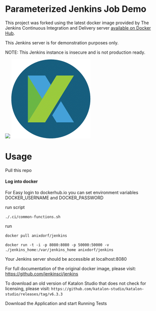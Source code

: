 # Parameterized Jenkins Job Demo

This project was forked using the latest docker image provided by The Jenkins Continuous Integration and Delivery server [available on Docker Hub](https://hub.docker.com/r/jenkins/jenkins).

This Jenkins server is for demonstration purposes only.

NOTE: This Jenkins instance is insecure and is not production ready.

<img src="https://jenkins.io/sites/default/files/jenkins_logo.png"/>

<img src="download.png"/>

# Usage
Pull this repo

#### Log into docker
For Easy login to dockerhub.io you can set environment variables DOCKER_USERNAME and DOCKER_PASSWORD

run script
```
./.ci/common-functions.sh
```

run
```
docker pull anixdorf/jenkins
```
```
docker run -t -i -p 8080:8080 -p 50000:50000 -v ./jenkins_home:/var/jenkins_home anixdorf/jenkins
```

Your Jenkins server should be accessible at localhost:8080

For full documentation of the original docker image, please visit:
https://github.com/jenkinsci/jenkins

To download an old version of Katalon Studio that does not check for licensing, please visit: 
```https://github.com/katalon-studio/katalon-studio/releases/tag/v6.3.3```

Download the Application and start Running Tests
